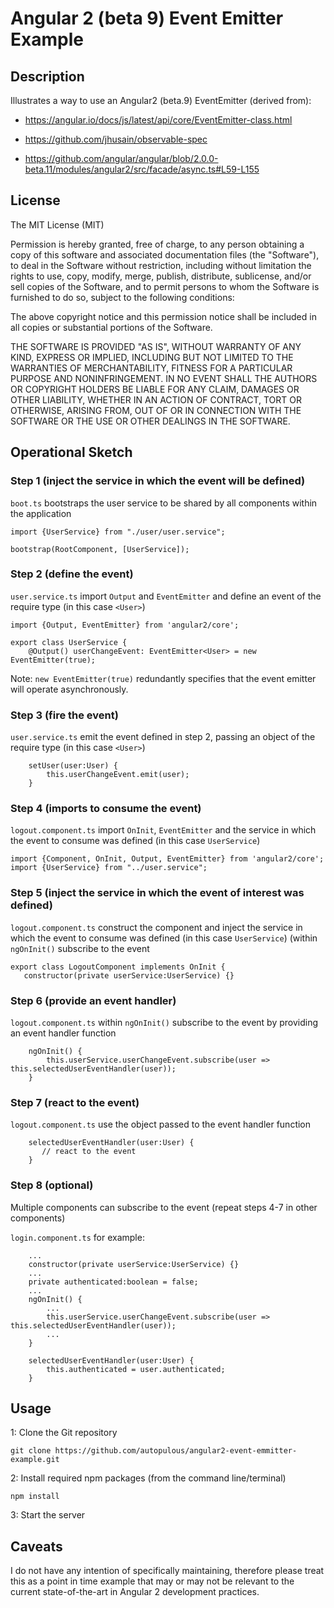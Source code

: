 # Angular 2 (beta 9) Event Emitter Example

## Description
Illustrates a way to use an Angular2 (beta.9) EventEmitter (derived from):

* https://angular.io/docs/js/latest/api/core/EventEmitter-class.html

* https://github.com/jhusain/observable-spec

* https://github.com/angular/angular/blob/2.0.0-beta.11/modules/angular2/src/facade/async.ts#L59-L155
  
## License
The MIT License (MIT)

Permission is hereby granted, free of charge, to any person obtaining a copy of this software and associated documentation files (the "Software"), to deal in the Software without restriction, including without limitation the rights to use, copy, modify, merge, publish, distribute, sublicense, and/or sell copies of the Software, and to permit persons to whom the Software is furnished to do so, subject to the following conditions:

The above copyright notice and this permission notice shall be included in all copies or substantial portions of the Software.

THE SOFTWARE IS PROVIDED "AS IS", WITHOUT WARRANTY OF ANY KIND, EXPRESS OR IMPLIED, INCLUDING BUT NOT LIMITED TO THE WARRANTIES OF MERCHANTABILITY, FITNESS FOR A PARTICULAR PURPOSE AND NONINFRINGEMENT. IN NO EVENT SHALL THE AUTHORS OR COPYRIGHT HOLDERS BE LIABLE FOR ANY CLAIM, DAMAGES OR OTHER LIABILITY, WHETHER IN AN ACTION OF CONTRACT, TORT OR OTHERWISE, ARISING FROM, OUT OF OR IN CONNECTION WITH THE SOFTWARE OR THE USE OR OTHER DEALINGS IN THE SOFTWARE.

## Operational Sketch

### Step 1 (inject the service in which the event will be defined)
`boot.ts` bootstraps the user service to be shared by all components within the application
```
import {UserService} from "./user/user.service";

bootstrap(RootComponent, [UserService]);
```

### Step 2 (define the event)
`user.service.ts` import `Output` and `EventEmitter` and define an event of the require type (in this case `<User>`)
```
import {Output, EventEmitter} from 'angular2/core';

export class UserService {
    @Output() userChangeEvent: EventEmitter<User> = new EventEmitter(true);
```

Note: `new EventEmitter(true)` redundantly specifies that the event emitter will operate asynchronously.

### Step 3 (fire the event)
`user.service.ts` emit the event defined in step 2, passing an object of the require type (in this case `<User>`)
```
    setUser(user:User) {
        this.userChangeEvent.emit(user);
    }
```

### Step 4 (imports to consume the event)
`logout.component.ts` import `OnInit`, `EventEmitter` and the service in which the event to consume was defined (in this case `UserService`)
```
import {Component, OnInit, Output, EventEmitter} from 'angular2/core';
import {UserService} from "../user.service";
```

### Step 5 (inject the service in which the event of interest was defined)
`logout.component.ts` construct the component and inject the service in which the event to consume was defined (in this case `UserService`) 
(within `ngOnInit()` subscribe to the event
```
export class LogoutComponent implements OnInit {
   constructor(private userService:UserService) {}
```

### Step 6 (provide an event handler)
`logout.component.ts` within `ngOnInit()` subscribe to the event by providing an event handler function
```
    ngOnInit() {
        this.userService.userChangeEvent.subscribe(user => this.selectedUserEventHandler(user));
    }
```

### Step 7 (react to the event)
`logout.component.ts` use the object passed to the event handler function
```
    selectedUserEventHandler(user:User) {
       // react to the event
    }
```

### Step 8 (optional)
Multiple components can subscribe to the event (repeat steps 4-7 in other components)

`login.component.ts` for example:

```
    ...
    constructor(private userService:UserService) {}
    ...
    private authenticated:boolean = false;
    ...
    ngOnInit() {
        ...
        this.userService.userChangeEvent.subscribe(user => this.selectedUserEventHandler(user));
        ...
    }

    selectedUserEventHandler(user:User) {
        this.authenticated = user.authenticated;
    }
```


## Usage
1: Clone the Git repository
```
git clone https://github.com/autopulous/angular2-event-emmitter-example.git
```
2: Install required npm packages (from the command line/terminal)
```
npm install
```
3: Start the server

## Caveats

I do not have any intention of specifically maintaining, therefore please treat this as a point in time example that may or may not be relevant to the current state-of-the-art in Angular 2 development practices.